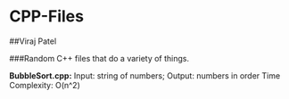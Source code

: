 # CPP-Files
##Viraj Patel


###Random C++ files that do a variety of things.

__BubbleSort.cpp:__ Input: string of numbers; Output: numbers in order
Time Complexity: O(n^2)

